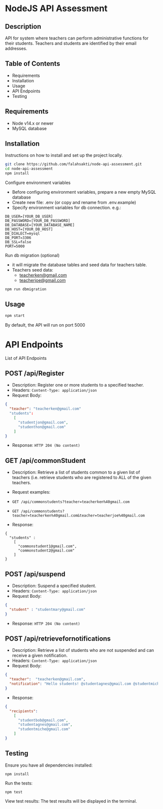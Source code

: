 # NodeJS API Assessment

## Description
API for system where teachers can perform administrative functions for their students. Teachers and students are identified by their email addresses.

## Table of Contents
- Requirements
- Installation
- Usage
- API Endpoints
- Testing

## Requirements
- Node v14.x or newer
- MySQL database

## Installation
Instructions on how to install and set up the project locally.

```bash
git clone https://github.com/falahsakti/node-api-assessment.git
cd node-api-assessment
npm install
```

Configure environment variables
- Before configuring environment variables, prepare a new empty MySQL database
- Create new file: .env (or copy and rename from .env.example)
- Specify environment variables for db connection. e.g.:
```
DB_USER=[YOUR_DB_USER]
DB_PASSWORD=[YOUR_DB_PASSWORD]
DB_DATABASE=[YOUR_DATABASE_NAME]
DB_HOST=[YOUR_DB_HOST]
DB_DIALECT=mysql
DB_PORT=3306
DB_SSL=false
PORT=5000
```
Run db migration (optional)
- it will migrate the database tables and seed data for teachers table.
- Teachers seed data:
  - teacherken@gmail.com
  - teacherjoe@gmail.com
``` bash
npm run dbmigration
```
## Usage
``` bash
npm start
```
By default, the API will run on port 5000

# API Endpoints
List of API Endpoints

## POST /api/Register
- Description: Register one or more students to a specified teacher.
- Headers: `Content-Type: application/json`
- Request Body:
``` json
{
  "teacher": "teacherken@gmail.com"
  "students":
    [
      "studentjon@gmail.com",
      "studenthon@gmail.com"
    ]
}
```

- Response:
`HTTP 204 (No content)`

## GET /api/commonStudent
- Description: Retrieve a list of students common to a given list of teachers (i.e. retrieve students who are registered to ALL of the given teachers.

- Request examples:
- `GET /api/commonstudents?teacher=teacherken%40gmail.com`
- `GET /api/commonstudents?teacher=teacherken%40gmail.com&teacher=teacherjoe%40gmail.com`
- Response:
```
{
  "students" :
    [
      "commonstudent1@gmail.com", 
      "commonstudent2@gmail.com"
    ]
}
```

## POST /api/suspend
- Description: Suspend a specified student.
- Headers: `Content-Type: application/json`
- Request Body:
``` json
{
  "student" : "studentmary@gmail.com"
}
```

- Response:
`HTTP 204 (No content)`

## POST /api/retrievefornotifications
- Description: Retrieve a list of students who are not suspended and can receive a given notification.
- Headers: `Content-Type: application/json`
- Request Body:
``` json
{
  "teacher":  "teacherken@gmail.com",
  "notification": "Hello students! @studentagnes@gmail.com @studentmiche@gmail.com"
}
```

- Response:
``` json
{
  "recipients":
    [
      "studentbob@gmail.com",
      "studentagnes@gmail.com", 
      "studentmiche@gmail.com"
    ]   
}
```
## Testing
Ensure you have all dependencies installed:
```
npm install
```
Run the tests:
```
npm test
```
View test results: The test results will be displayed in the terminal.
